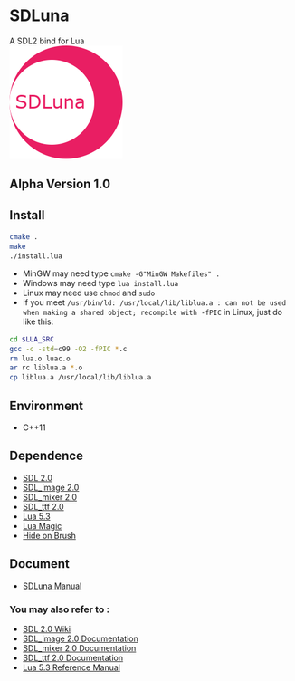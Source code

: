 # SDLuna
A SDL2 bind for Lua    
![SDLuna](logo.png)

## Alpha Version 1.0

## Install
```bash
cmake .
make
./install.lua
```
* MinGW may need type ``cmake -G"MinGW Makefiles" .``
* Windows may need type `lua install.lua`
* Linux may need use ``chmod`` and ``sudo`` 
* If you meet ``/usr/bin/ld: /usr/local/lib/liblua.a : can not be used when making a shared object; recompile with -fPIC`` in Linux, just do like this:
```bash
cd $LUA_SRC
gcc -c -std=c99 -O2 -fPIC *.c
rm lua.o luac.o
ar rc liblua.a *.o
cp liblua.a /usr/local/lib/liblua.a
```

  
## Environment   
* C++11  
  
## Dependence  
* [SDL 2.0](https://www.libsdl.org/)  
* [SDL_image 2.0](https://www.libsdl.org/projects/SDL_image/)
* [SDL_mixer 2.0](https://www.libsdl.org/projects/SDL_mixer/)
* [SDL_ttf 2.0](https://www.libsdl.org/projects/SDL_ttf/)
* [Lua 5.3](http://www.lua.org/)  
* [Lua Magic](https://github.com/hubenchang0515/Lua-Magic)  
* [Hide on Brush](https://github.com/hubenchang0515/Hide-on-Brush)

## Document
* [SDLuna Manual](doc)  

### You may also refer to :  
* [SDL 2.0 Wiki](http://wiki.libsdl.org/APIByCategory)  
* [SDL_image 2.0 Documentation](https://www.libsdl.org/projects/SDL_image/docs/index.html)
* [SDL_mixer 2.0 Documentation](https://www.libsdl.org/projects/SDL_mixer/docs/index.html)
* [SDL_ttf 2.0 Documentation](https://www.libsdl.org/projects/SDL_ttf/docs/index.html)
* [Lua 5.3 Reference Manual](http://www.lua.org/manual/5.3/)  

